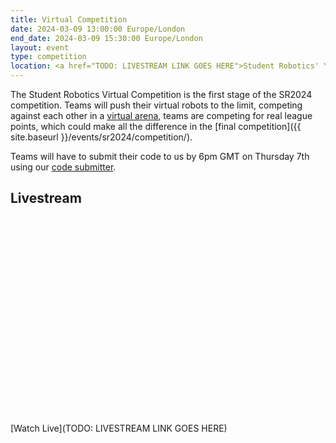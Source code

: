 ```yaml
---
title: Virtual Competition
date: 2024-03-09 13:00:00 Europe/London
end_date: 2024-03-09 15:30:00 Europe/London
layout: event
type: competition
location: <a href="TODO: LIVESTREAM LINK GOES HERE">Student Robotics' YouTube Channel</a>
---
```


The Student Robotics Virtual Competition is the first stage of the SR2024 competition. Teams will push their virtual robots to the limit, competing against each other in a [virtual arena](https://studentrobotics.org/docs/simulator/), teams are competing for real league points, which could make all the difference in the [final competition]({{ site.baseurl }}/events/sr2024/competition/).

Teams will have to submit their code to us by 6pm GMT on Thursday 7th using our [code submitter](https://studentrobotics.org/code-submitter/).

## Livestream

<iframe title="Livestream of the virtual competition" width="100%" height="315" src="TODO: LIVESTREAM LINK GOES HERE" frameborder="0" allow="accelerometer; autoplay; encrypted-media; gyroscope; picture-in-picture" allowfullscreen></iframe>

[Watch Live](TODO: LIVESTREAM LINK GOES HERE)
